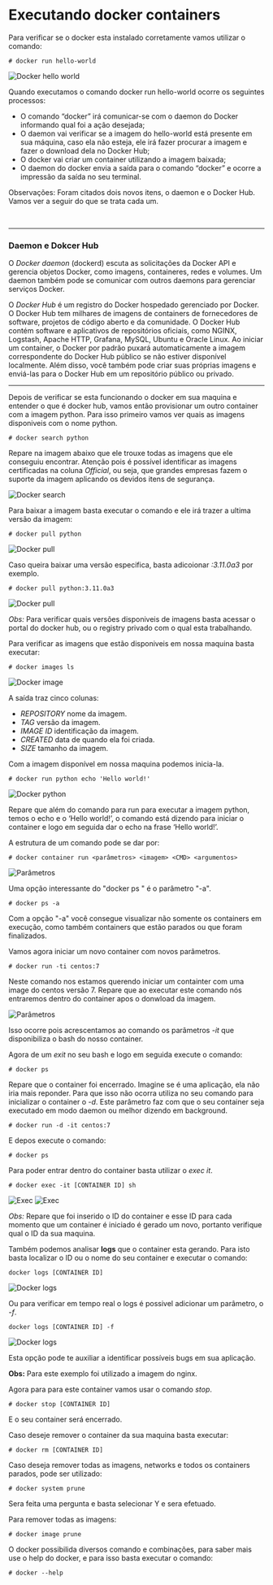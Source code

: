 # **Executando docker containers**

Para verificar se o docker esta instalado corretamente vamos utilizar o comando:
```
# docker run hello-world
```
![Docker hello world](./imagens/dockerhelloworld.png)

Quando executamos o comando docker run hello-world ocorre os seguintes processos:
* O comando “docker” irá comunicar-se com o daemon do Docker informando qual foi a ação desejada;
* O daemon vai verificar se a imagem do hello-world está presente em sua máquina, caso ela não esteja, ele irá fazer procurar a imagem e fazer o download dela no Docker Hub;
* O docker vai criar um container utilizando a imagem baixada;
* O daemon do docker envia a saída para o comando “docker” e ocorre a impressão da saída no seu terminal.
  
Observações: Foram citados dois novos itens, o daemon e o Docker Hub. Vamos ver a seguir do que se trata cada um.

</br>

______

### **Daemon e Dokcer Hub**

O _Docker daemon_ (dockerd) escuta as solicitações da Docker API e gerencia objetos Docker, como imagens, containeres, redes e volumes. Um daemon também pode se comunicar com outros daemons para gerenciar serviços Docker.

O _Docker Hub_ é um registro do Docker hospedado gerenciado por Docker. O Docker Hub tem milhares de imagens de containers de fornecedores de software, projetos de código aberto e da comunidade. O Docker Hub contém software e aplicativos de repositórios oficiais, como NGINX, Logstash, Apache HTTP, Grafana, MySQL, Ubuntu e Oracle Linux.
Ao iniciar um container, o Docker por padrão puxará automaticamente a imagem correspondente do Docker Hub público se não estiver disponível localmente. Além disso, você também pode criar suas próprias imagens e enviá-las para o Docker Hub em um repositório público ou privado.
______

Depois de verificar se esta funcionando o docker em sua maquina e entender o que é docker hub, vamos então provisionar um outro container com a imagem python. Para isso primeiro vamos ver quais as imagens disponiveis com o nome python.
```
# docker search python
```
Repare na imagem abaixo que ele trouxe todas as imagens que ele conseguiu encontrar. Atenção pois é possível identificar as imagens certificadas na coluna _Official_, ou seja, que grandes empresas fazem o suporte da imagem aplicando os devidos itens de segurança.


![Docker search](./imagens/dockersearch.png)

Para baixar a imagem basta executar o comando e ele irá trazer a ultima versão da imagem:
```
# docker pull python
```
![Docker pull](./imagens/dockerpull.png)

Caso queira baixar uma versão especifica, basta adicoionar _:3.11.0a3_ por exemplo.
```
# docker pull python:3.11.0a3
```
![Docker pull](./imagens/pullversaoespec.png)

_Obs:_ Para verificar quais versões disponiveis de imagens basta acessar o portal do docker hub, ou o registry privado com o qual esta trabalhando.

Para verificar as imagens que estão disponiveis em nossa maquina basta executar:
```
# docker images ls
```

![Docker image](./imagens/imagels.png)

A saída traz cinco colunas:

* _REPOSITORY_ nome da imagem.
* _TAG_ versão da imagem.
* _IMAGE ID_ identificação da imagem.
* _CREATED_ data de quando ela foi criada.
* _SIZE_ tamanho da imagem.

Com a imagem disponível em nossa maquina podemos inicia-la.
```
# docker run python echo 'Hello world!'
```
![Docker python](./imagens/pythonhello.png)

Repare que além do comando para run para executar a imagem python, temos o echo e o ‘Hello world!’, o comando está dizendo para iniciar o container e logo em seguida dar o echo na frase ‘Hello world!’.

A estrutura de um comando pode se dar por:
```
# docker container run <parâmetros> <imagem> <CMD> <argumentos>
```

![Parâmetros](./imagens/parametros.png)

Uma opção interessante do "docker ps " é o parâmetro "-a".
```
# docker ps -a
```
Com a opção "-a" você consegue visualizar não somente os containers em execução, como também containers que estão parados ou que foram finalizados.


Vamos agora iniciar um novo container com novos parâmetros.

```
# docker run -ti centos:7
```

Neste comando nos estamos querendo iniciar um containter com uma image do centos versão 7. Repare que ao executar este comando nós entraremos dentro do container apos o donwload da imagem.

![Parâmetros](./imagens/bashcentos.png)

Isso ocorre pois acrescentamos ao comando os parâmetros _-it_ que disponibiliza o bash do nosso container.

Agora de um _exit_ no seu bash e logo em seguida execute o comando:
```
# docker ps
```
Repare que o container foi encerrado. Imagine se é uma aplicação, ela não iria mais reponder. Para que isso não ocorra utiliza no seu comando para inicializar o container o _-d_. Este parâmetro faz com que o seu container seja executado em modo daemon ou melhor dizendo em background.

```
# docker run -d -it centos:7
```

E depos execute o comando:

```
# docker ps
```

Para poder entrar dentro do container basta utilizar o _exec it_.
```
# docker exec -it [CONTAINER ID] sh
```
![Exec](./imagens/execit.png)
![Exec](./imagens/dockerpsexec.png)

_Obs:_ Repare que foi inserido o ID do container e esse ID para cada momento que um container é iniciado é gerado um novo, portanto verifique qual o ID da sua maquina.

Também podemos analisar **logs** que o container esta gerando. Para isto basta localizar o ID ou o nome do seu container e executar o comando:

```
docker logs [CONTAINER ID]
```
![Docker logs](./imagens/dockerlogs.png)

Ou para verificar em tempo real o logs é possivel adicionar um parâmetro, o _-f_.

```
docker logs [CONTAINER ID] -f
```
![Docker logs](./imagens/dockerlogsf.png)

Esta opção pode te auxiliar a identificar possíveis bugs em sua aplicação.

**Obs:** Para este exemplo foi utilizado a imagem do nginx.


Agora para para este container vamos usar o comando _stop_.
```
# docker stop [CONTAINER ID]
```
E o seu container será encerrado.

Caso deseje remover o container da sua maquina basta executar:

```
# docker rm [CONTAINER ID]
```

Caso deseja remover todas as imagens, networks e todos os containers parados, pode ser utilizado:

```
# docker system prune
````

Sera feita uma pergunta e basta selecionar Y e sera efetuado.

Para remover todas as imagens:

```
# docker image prune
````

O docker possibilida diversos comando e combinações, para saber mais use o help do docker, e para isso basta executar o comando:

```
# docker --help
```
